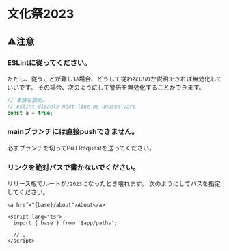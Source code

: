 # 文化祭2023

## ⚠️注意
### ESLintに従ってください。
ただし、従うことが難しい場合、どうして従わないのか説明できれば無効化していいです。
その場合、次のようにして警告を無効化することができます。

```typescript
// 事情を説明...
// eslint-disable-next-line no-unused-vars
const a = true;
```

### mainブランチには直接pushできません。
必ずブランチを切ってPull Requestを送ってください。

### リンクを絶対パスで書かないでください。
リリース版でルートが`/2023`になったとき壊れます。
次のようにしてパスを指定してください。

```svelte
<a href="{base}/about">About</a>

<script lang="ts">
  import { base } from '$app/paths';

  // ..
</script>
```
